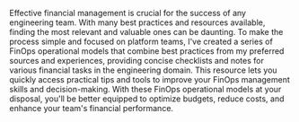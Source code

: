 Effective financial management is crucial for the success of any engineering team. With many best practices and resources available, finding the most relevant and valuable ones can be daunting. To make the process simple and focused on platform teams, I've created a series of FinOps operational models that combine best practices from my preferred sources and experiences, providing concise checklists and notes for various financial tasks in the engineering domain.
This resource lets you quickly access practical tips and tools to improve your FinOps management skills and decision-making. With these FinOps operational models at your disposal, you'll be better equipped to optimize budgets, reduce costs, and enhance your team's financial performance.